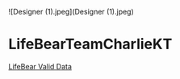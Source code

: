 ![Designer (1).jpeg](Designer (1).jpeg)

# LifeBearTeamCharlieKT
[LifeBear Valid Data](https://cynatglobal.sharepoint.com/:x:/s/AIAnalyst/EWSky9WkKDdElkLuisg5nF0BaUy0jyFTF06VXfefuZ6OfA?e=ox1Vr8)

